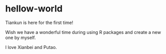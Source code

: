 # hellow-world

Tiankun is here for the first time! 


Wish we have a wonderful time during using R packages and create a new one by myself.

I love Xianbei and Putao.
